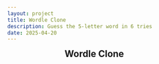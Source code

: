 ```yaml
---
layout: project
title: Wordle Clone
description: Guess the 5‑letter word in 6 tries
date: 2025-04-20
---
```


<div id="game">
  <h2>Wordle Clone</h2>
  <div id="board"></div>
  <div id="message"></div>
  <div id="keys"></div>
</div>

<style>
  *,*::before,*::after{box-sizing:border-box}
  body{font-family:-apple-system,BlinkMacSystemFont,Segoe UI,Roboto,Oxygen,Ubuntu,Helvetica,Arial,sans-serif}
  #game{max-width:320px;margin:0 auto;text-align:center}
  h2{margin:10px 0 20px}

  /* board */
  #board{display:grid;grid-template-rows:repeat(6,1fr);gap:4px;margin-bottom:12px}
  .row{display:grid;grid-template-columns:repeat(5,1fr);gap:4px}
  .tile{width:56px;height:56px;border:2px solid #d3d6da;font:24px/1 monospace;
        display:flex;align-items:center;justify-content:center;text-transform:uppercase}
  .correct{background:#6aaa64;color:#fff;border:none}
  .present{background:#c9b458;color:#fff;border:none}
  .absent {background:#787c7e;color:#fff;border:none}
  .flip{animation:flip .4s ease forwards}

  @keyframes flip{
    0%{transform:rotateX(0)}
    50%{transform:rotateX(90deg)}
    100%{transform:rotateX(0)}
  }

  /* keyboard */
  #keys{display:grid;grid-template-columns:repeat(10,1fr);gap:4px}
  .key{padding:10px 0;border:1px solid #d3d6da;border-radius:4px;cursor:pointer;
       font:14px/1 monospace;text-transform:uppercase;user-select:none}
  .key.wide{grid-column:span 2}
  .key.correct,.key.present,.key.absent{color:#fff;border:none}
  .key.correct{background:#6aaa64}
  .key.present{background:#c9b458}
  .key.absent {background:#787c7e}

  /* message */
  #message{height:22px;font-size:.9rem;color:#333;margin-bottom:6px}
</style>

<script>
const WORDS=["apple","grape","melon","berry","peach","mango","lemon","plums"]; // trim for brevity
const TARGET=WORDS[Math.floor(Math.random()*WORDS.length)];
const ROWS=6,COLS=5;

const board=document.getElementById('board');
const msg  =document.getElementById('message');
const keys =document.getElementById('keys');
const KEY_ROWS=["qwertyuiop","asdfghjkl","⌫zxcvbnm⏎"];

let curRow=0,curCol=0,grid=[],rows=[];

/* build board */
for(let r=0;r<ROWS;r++){
  const row=document.createElement('div');row.className='row';rows.push(row);grid[r]=[];
  for(let c=0;c<COLS;c++){
    const t=document.createElement('div');t.className='tile';row.appendChild(t);grid[r][c]=t;
  }
  board.appendChild(row);
}

/* build keyboard */
KEY_ROWS.forEach(r=>{
  [...r].forEach(ch=>{
    const btn=document.createElement('div');
    btn.className='key'+(ch==='⌫'||ch==='⏎'?' wide':'');
    btn.textContent=ch;
    btn.onclick=()=>handleKey(ch);
    keys.appendChild(btn);
  });
});

document.addEventListener('keydown',e=>handleKey(e.key));

function handleKey(k){
  if(curRow>=ROWS)return;
  const key=k.toLowerCase();

  if(key==='backspace'||key==='⌫'){
    if(curCol>0){curCol--;grid[curRow][curCol].textContent='';}
    return;
  }
  if(key==='enter'||key==='⏎'){
    if(curCol!==COLS){show('5 letters');return;}
    const guess=rows[curRow].innerText.toLowerCase();
    if(!WORDS.includes(guess)){show('not in list');return;}
    evaluate(guess);curRow++;curCol=0;
    if(guess===TARGET){show('You win!');curRow=ROWS;return;}
    if(curRow===ROWS)show(`Answer: ${TARGET.toUpperCase()}`);
    return;
  }
  if(/^[a-z]$/.test(key)&&curCol<COLS){
    grid[curRow][curCol].textContent=key;curCol++;
  }
}

function evaluate(g){
  const freq={};[...TARGET].forEach(ch=>freq[ch]=(freq[ch]||0)+1);
  [...grid[curRow]].forEach((tile,i)=>{
    setTimeout(()=>tile.classList.add('flip'),i*100);
    const ch=g[i];
    if(ch===TARGET[i]){paint(tile,'correct');freq[ch]--;}
  });
  [...grid[curRow]].forEach((tile,i)=>{
    const ch=g[i];
    if(tile.classList.contains('correct')){tintKey(ch,'correct');return;}
    if(freq[ch]>0){paint(tile,'present');freq[ch]--;tintKey(ch,'present');}
    else{paint(tile,'absent');tintKey(ch,'absent');}
  });
}

function paint(t,cls){setTimeout(()=>t.classList.add(cls),300);}
function tintKey(ch,state){
  const btn=[...keys.children].find(b=>b.textContent===ch);
  if(!btn||btn.classList.contains('correct'))return;
  if(state==='correct'||(state==='present'&&!btn.classList.contains('present')))
    btn.className='key '+state;
}
function show(t){msg.textContent=t;setTimeout(()=>msg.textContent='',1500);}
</script>